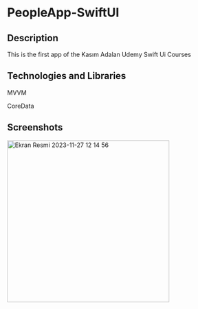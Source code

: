 # PeopleApp-SwiftUI

## <b>Description </b>

This is the first app of the Kasım Adalan Udemy Swift Ui Courses 

## <b>Technologies and Libraries  </b>
MVVM

CoreData

## <b>Screenshots   </b>        

<img width="377" alt="Ekran Resmi 2023-11-27 12 14 56" src="https://github.com/Ekinugur/PeopleApp-SwiftUI/assets/89681999/04610f61-82e7-40be-b0f1-8f04d0fc67af"> 


